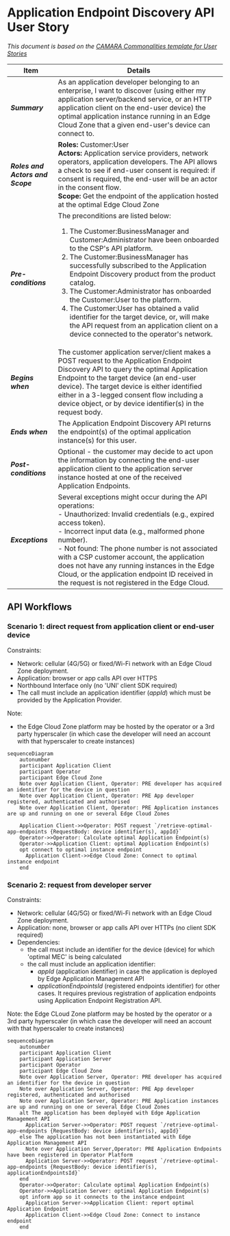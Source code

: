 # Application Endpoint Discovery API  User Story

_This document is based on the [CAMARA Commonalities template for User Stories](https://github.com/camaraproject/Commonalities/blob/main/documentation/Userstory-template.md)_

| **Item** | **Details** |
| ---- | ------- |
| **_Summary_** | As an application developer belonging to an enterprise, I want to discover (using either my application server/backend service, or an HTTP application client on the end-user device) the optimal application instance running in an Edge Cloud Zone that a given end-user's device can connect to. |
| **_Roles and Actors and Scope_** | **Roles:** Customer:User<br> **Actors:** Application service providers, network operators, application developers. The API allows a check to see if end-user consent is required: if consent is required, the end-user will be an actor in the consent flow. <br> **Scope:** Get the endpoint of the application hosted at the optimal Edge Cloud Zone |
| **_Pre-conditions_** |The preconditions are listed below:<br><ol><li>The Customer:BusinessManager and Customer:Administrator have been onboarded to the CSP's API platform.</li><li>The Customer:BusinessManager has successfully subscribed to the Application Endpoint Discovery product from the product catalog.</li><li>The Customer:Administrator has onboarded the Customer:User to the platform.</li><li>The Customer:User has obtained a valid identifier for the target device, or, will make the API request from an application client on a device connected to the operator's network.</li>|
| **_Begins when_** | The customer application server/client makes a POST request to the Application Endpoint Discovery API to query the optimal Application Endpoint to the target device (an end-user device). The target device is either identified either in a 3-legged consent flow including a device object, or by device identifier(s) in the request body.|
| **_Ends when_** | The Application Endpoint Discovery API returns the endpoint(s) of the optimal application instance(s) for this user.|
| **_Post-conditions_** | Optional - the customer may decide to act upon the information by connecting the end-user application client to the application server instance hosted at one of the received Application Endpoints. |
| **_Exceptions_** | Several exceptions might occur during the API operations:<br>- Unauthorized: Invalid credentials (e.g., expired access token).<br>- Incorrect input data (e.g., malformed phone number). <br>- Not found: The phone number is not associated with a CSP customer account, the application does not have any running instances in the Edge Cloud, or the application endpoint ID received in the request is not registered in the Edge Cloud. |

## API Workflows

### Scenario 1: direct request from application client or end-user device

Constraints:

- Network: cellular (4G/5G) or fixed/Wi-Fi network with an Edge Cloud Zone deployment.
- Application: browser or app calls API over HTTPS
- Northbound Interface only (no 'UNI' client SDK required)
- The call must include an application identifier (_appId_) which must be provided by the Application Provider.

Note:

- the Edge Cloud Zone platform may be hosted by the operator or a 3rd party hyperscaler (in which case the developer will need an account with that hyperscaler to create instances)

```mermaid
sequenceDiagram
    autonumber
    participant Application Client
    participant Operator
    participant Edge Cloud Zone
    Note over Application Client, Operator: PRE developer has acquired an identifier for the device in question
    Note over Application Client, Operator: PRE App developer registered, authenticated and authorised
    Note over Application Client, Operator: PRE Application instances are up and running on one or several Edge Cloud Zones  

    Application Client->>Operator: POST request `/retrieve-optimal-app-endpoints {RequestBody: device identifier(s), appId}`
    Operator->>Operator: Calculate optimal Application Endpoint(s)
    Operator->>Application Client: optimal Application Endpoint(s)
    opt connect to optimal instance endpoint
      Application Client->>Edge Cloud Zone: Connect to optimal instance endpoint
    end
```

### Scenario 2: request from developer server

Constraints:

- Network: cellular (4G/5G) or fixed/Wi-Fi network with an Edge Cloud Zone deployment.
- Application: none, browser or app calls API over HTTPs (no client SDK required)
- Dependencies:
  - the call must include an identifier for the device (device) for which 'optimal  MEC' is being calculated
  - the call must include an application identifier:
    - _appId_ (application identifier) in case the application is deployed by Edge Application Management API
    - _applicationEndpointsId_ (registered endpoints identifier) for other cases. It requires previous registration of application endpoints using Application Endpoint Registration API.

Note: the Edge CLoud Zone platform may be hosted by the operator or a 3rd party hyperscaler (in which case the developer will need an account with that hyperscaler to create instances)

```mermaid
sequenceDiagram
    autonumber
    participant Application Client
    participant Application Server
    participant Operator    
    participant Edge Cloud Zone
    Note over Application Server, Operator: PRE developer has acquired an identifier for the device in question
    Note over Application Server, Operator: PRE App developer registered, authenticated and authorised
    Note over Application Server, Operator: PRE Application instances are up and running on one or several Edge Cloud Zones
    alt The application has been deployed with Edge Application Management API
      Application Server->>Operator: POST request `/retrieve-optimal-app-endpoints {RequestBody: device identifier(s), appId}`
    else The application has not been instantiated with Edge Application Management API
      Note over Application Server,Operator: PRE Application Endpoints have been registered in Operator Platform
      Application Server->>Operator: POST request `/retrieve-optimal-app-endpoints {RequestBody: device identifier(s), applicationEndpointsId}`
    end   
    Operator->>Operator: Calculate optimal Application Endpoint(s)
    Operator->>Application Server: optimal Application Endpoint(s)
    opt inform app so it connects to the instance endpoint
      Application Server->>Application Client: report optimal Application Endpoint
      Application Client->>Edge Cloud Zone: Connect to instance endpoint
    end
```
